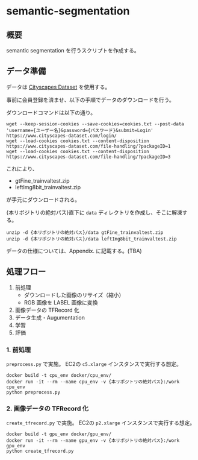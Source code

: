 # semantic-segmentation

## 概要

semantic segmentation を行うスクリプトを作成する。

## データ準備

データは [Cityscapes Dataset](https://www.cityscapes-dataset.com/) を使用する。

事前に会員登録を済ませ、以下の手順でデータのダウンロードを行う。

ダウンロードコマンドは以下の通り。

```shell
wget --keep-session-cookies --save-cookies=cookies.txt --post-data 'username={ユーザー名}&password={パスワード}&submit=Login' https://www.cityscapes-dataset.com/login/
wget --load-cookies cookies.txt --content-disposition https://www.cityscapes-dataset.com/file-handling/?packageID=1
wget --load-cookies cookies.txt --content-disposition https://www.cityscapes-dataset.com/file-handling/?packageID=3
```

これにより、

- gtFine_trainvaltest.zip
- leftImg8bit_trainvaltest.zip

が手元にダウンロードされる。

{本リポジトリの絶対パス}直下に `data` ディレクトリを作成し、そこに解凍する。

```shell
unzip -d {本リポジトリの絶対パス}/data gtFine_trainvaltest.zip
unzip -d {本リポジトリの絶対パス}/data leftImg8bit_trainvaltest.zip
```

データの仕様については、Appendix. に記載する。(TBA)

## 処理フロー

1. 前処理
   - ダウンロードした画像のリサイズ（縮小）
   - RGB 画像を LABEL 画像に変換
2. 画像データの TFRecord 化
3. データ生成・Augumentation
4. 学習
5. 評価

### 1. 前処理

`preprocess.py` で実施。
EC2の `c5.xlarge` インスタンスで実行する想定。

```shell
docker build -t cpu_env docker/cpu_env/
docker run -it --rm --name cpu_env -v {本リポジトリの絶対パス}:/work cpu_env
python preprocess.py
```

### 2. 画像データの TFRecord 化

`create_tfrecord.py` で実施。
EC2の `p2.xlarge` インスタンスで実行する想定。

```shell
docker build -t gpu_env docker/gpu_env/
docker run -it --rm --name gpu_env -v {本リポジトリの絶対パス}:/work gpu_env
python create_tfrecord.py
```
